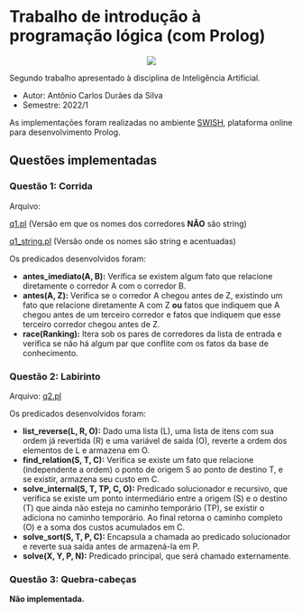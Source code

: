 # Trabalho de introdução à programação lógica (com Prolog)

<p align="center">
<img src="https://user-images.githubusercontent.com/37306576/176787756-85cdf512-ca30-477f-b88f-295c775992d7.png" />
</p>

Segundo trabalho apresentado à disciplina de Inteligência Artificial.

- Autor: Antônio Carlos Durães da Silva
- Semestre: 2022/1

As implementações foram realizadas no ambiente [SWISH](https://swish.swi-prolog.org/), plataforma online para desenvolvimento Prolog.

## Questões implementadas

### Questão 1: Corrida

Arquivo:

[q1.pl](https://github.com/IFES-MPCA/prog_logica/blob/main/src/q1.pl) (Versão em que os nomes dos corredores **NÃO** são string)

[q1_string.pl](https://github.com/IFES-MPCA/prog_logica/blob/main/src/q1_string.pl) (Versão onde os nomes são string e acentuadas)

Os predicados desenvolvidos foram:
- **antes_imediato(A, B):** Verifica se existem algum fato que relacione diretamente o corredor A com o corredor B.
- **antes(A, Z):** Verifica se o corredor A chegou antes de Z, existindo um fato que relacione diretamente A com Z **ou** fatos que indiquem que A chegou antes de um terceiro corredor e fatos que indiquem que esse terceiro corredor chegou antes de Z.
- **race(Ranking):** Itera sob os pares de corredores da lista de entrada e verifica se não há algum par que conflite com os fatos da base de conhecimento.

### Questão 2: Labirinto

Arquivo: [q2.pl](https://github.com/IFES-MPCA/prog_logica/blob/main/src/q2.pl)

Os predicados desenvolvidos foram:
- **list_reverse(L, R, O):** Dado uma lista (L), uma lista de itens com sua ordem já revertida (R) e uma variável de saída (O), reverte a ordem dos elementos de L e armazena em O.
- **find_relation(S, T, C):** Verifica se existe um fato que relacione (independente a ordem) o ponto de origem S ao ponto de destino T, e se existir, armazena seu custo em C.
- **solve_internal(S, T, TP, C, O):** Predicado solucionador e recursivo, que verifica se existe um ponto intermediário entre a origem (S) e o destino (T) que ainda não esteja no caminho temporário (TP), se existir o adiciona no caminho temporário. Ao final retorna o caminho completo (O) e a soma dos custos acumulados em C.
- **solve_sort(S, T, P, C):** Encapsula a chamada ao predicado solucionador e reverte sua saída antes de armazená-la em P.
- **solve(X, Y, P, N):** Predicado principal, que será chamado externamente.

### Questão 3: Quebra-cabeças

**Não implementada.**
